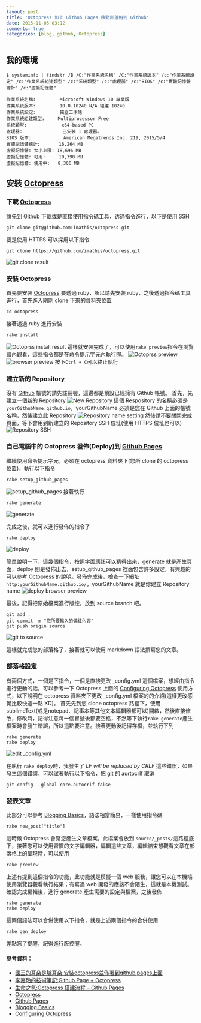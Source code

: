 ```yaml
---
layout: post
title: 'Octopress 加上 Github Pages 移動部落格到 Github'
date: 2015-11-05 03:12
comments: true
categories: [blog, github, Octopress]
---
```

## 我的環境
```
$ systeminfo | findstr /B /C:"作業系統名稱" /C:"作業系統版本" /c:"作業系統設定" /c:"作業系統組建類型" /c:"系統類型" /c:"處理器" /c:"BIOS" /c:"實體記憶體總計" /c:"虛擬記憶體"

作業系統名稱:         Microsoft Windows 10 專業版
作業系統版本:         10.0.10240 N/A 組建 10240
作業系統設定:         獨立工作站
作業系統組建類型:     Multiprocessor Free
系統類型:             x64-based PC
處理器:               已安裝 1 處理器。
BIOS 版本:            American Megatrends Inc. 219, 2015/5/4
實體記憶體總計:       16,264 MB
虛擬記憶體: 大小上限: 18,696 MB
虛擬記憶體: 可用:     10,390 MB
虛擬記憶體: 使用中:   8,306 MB
```

## 安裝 [Octopress][]

### 下載 [Octopress][1]
請先到 [Github][1] 下載或是直接使用指令碼工具，透過指令進行，以下是使用 SSH
```
git clone git@github.com:imathis/octopress.git
```
要是使用 HTTPS 可以採用以下指令
```
git clone https://github.com/imathis/octopress.git
```
![git clone result](https://googledrive.com/host/0B24tdidnsV1vclY0V2JCMTFxems)

### 安裝 Octopress
首先要安裝 [Octopress][] 要透過 ruby，所以請先安裝 ruby，之後透過指令碼工具進行，首先進入剛剛 clone 下來的資料夾位置
```
cd octopress
```
接著透過 ruby 進行安裝
```
rake install
```
![Octoprss install result](https://googledrive.com/host/0B24tdidnsV1vUkhETGpTemhsbnM)
這樣就安裝完成了，可以使用`rake preview`指令在瀏覽器內觀看，這些指令都是在命令提示字元內執行喔。
![Octoprss preview](https://googledrive.com/host/0B24tdidnsV1vNDB0ZWp2UXZpN3c)
![browser preview](https://googledrive.com/host/0B24tdidnsV1vb0dIQy0xV29uWjQ)
按下`Ctrl + C`可以終止執行

### 建立新的 Repository
沒有 [Github] 帳號的請先註冊喔，這邊都是預設已經擁有 Github 帳號。
首先，先建立一個新的 Repository
![New Repository](https://googledrive.com/host/0B24tdidnsV1vT1JMWHh5akRvY1k)
這個 Respository 的名稱必須是`yourGithubName.github.io`，yourGithubName 必須是您在 Github 上面的帳號名稱，然後建立此 Repository
![Repository name setting](https://googledrive.com/host/0B24tdidnsV1vbmt0c0d0Z3FOUkU)
然後請不要關閉完成頁面，等下會用到新建立的 Repository SSH 位址(使用 HTTPS 位址也可以)
![Repository SSH](https://googledrive.com/host/0B24tdidnsV1vUHFnQlBEM0ZERFE)

### 自己電腦中的 Octopress 發佈(Deploy)到 [Github Pages]
繼續使用命令提示字元，必須在 octopress 資料夾下(您所 clone 的 octopress 位置)，執行以下指令
```
rake setup_github_pages
```
![setup_github_pages](https://googledrive.com/host/0B24tdidnsV1vbk5mYVUzbWRhSW8)
接著執行 
```
rake generate
```
![generate](https://googledrive.com/host/0B24tdidnsV1vcVhGMWxVaVRETmc)

完成之後，就可以進行發佈的指令了
```
rake deploy
```
![deploy](https://googledrive.com/host/0B24tdidnsV1vb052aGhYWEJWNmc)

簡單說明一下，這幾個指令，按照字面應該可以猜得出來，generate 就是產生頁面，deploy 則是發佈出去，setup_github_pages 裡面包含許多設定，有興趣的可以參考 [Octopress] 的說明。發佈完成後，檢查一下網址 `http:yourGithubName.github.io/`，yourGithubName 就是你建立 Repository name 
![deploy browser preview](https://googledrive.com/host/0B24tdidnsV1vR1ZxcTBITHFSN1k)

最後，記得把原始檔案進行版控，放到 source branch 吧。
```
git add .
git commit -m "您所要輸入的備註內容"
git push origin source
```
![git to source](https://googledrive.com/host/0B24tdidnsV1vTnRuOVBSWGU1U3c)

這樣就完成您的部落格了，接著就可以使用 markdown 語法撰寫您的文章。

### 部落格設定
有兩個方式，一個是下指令，一個是直接更改 _config.yml 這個檔案，想經由指令進行更動的話，可以參考一下 Octopress 上面的 [Configuring Octopress] 使用方式，以下說明在 octopress 資料夾下更改 _config.yml 檔案的的介紹(這樣更改感覺比較快速一點 XD)。
首先先到您 clone octopress 路徑下，使用 sublimeText(或是notepad、記事本等其他文本編輯器都可以)開啟，然後直接修改，修改時，記得注意每一個冒號後都要空格，不然等下執行`rake generate`產生檔案時會發生錯誤，所以這點要注意。接著更動後記得存檔，並執行下列
```
rake generate
rake deploy
```

![edit _config.yml](https://googledrive.com/host/0B24tdidnsV1vN2gwY09CWkRMOU0)

在執行 `rake deploy`時，我發生了 *LF will be replaced by CRLF* 這些錯誤，如果發生這個錯誤，可以試著執行以下指令，把 git 的 aurtocrlf 取消
```
git config --global core.autocrlf false
```

### 發表文章
此部分可以參考 [Blogging Basics][2]，語法相當簡易，一樣使用指令碼
```
rake new_post["title"]
```
這時候 Octopress 會幫您產生文章檔案，此檔案會放到 `source/_posts/`這路徑底下，接著您可以使用習慣的文字編輯器，編輯這些文章，編輯結束想觀看文章在部落格上的呈現時，可以使用
```
rake preview
```
上述有提到這個指令的功能，此功能就是模擬一個 web 服務，讓您可以在本機端使用瀏覽器觀看執行結果；有寫過 web 開發的應該不會陌生，這就是本機測試。
確認完成編輯後，進行 generate 產生需要的設定與檔案，之後發佈
```
rake generate
rake deploy
```
這兩個語法可以合併使用以下指令，就是上述兩個指令的合併使用
```
rake gen_deploy
```

差點忘了提醒，記得進行版控喔。


#### 參考資料：
- [國王的耳朵是驢耳朵:安裝octopress並佈署到github pages上面](http://wen00072-blog.logdown.com/posts/258497-octopress-installed-and-deployed-on-the-github-pages#oct-env "國王的耳朵是驢耳朵:安裝octopress並佈署到github pages上面")
- [李嘉玲的技術筆記:Github Page + Octopress](http://zerodie.github.io/blog/2012/01/19/octopress-github-pages/ "李嘉玲的技術筆記:Github Page + Octopress")
- [生命之氢:Octopress 搭建流程 – Github Pages](http://shengmingzhiqing.com/blog/setup-octopress-with-github-pages.html/ "生命之氢:Octopress 搭建流程 – Github Pages")
- [Octopress]
- [Github Pages]
- [Blogging Basics][2]
- [Configuring Octopress]

[Configuring Octopress]: http://octopress.org/docs/configuring/
[Github]: https://github.com/
[1]: https://github.com/imathis/octopress "Octopress Github"
[Octopress]: http://octopress.org/
[GitHub Pages]: https://pages.github.com/
[2]: http://octopress.org/docs/blogging/ "Blogging Basics"